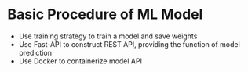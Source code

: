 # Basic Procedure of ML Model

- Use training strategy to train a model and save weights
- Use Fast-API to construct REST API, providing the function of model prediction
- Use Docker to containerize model API